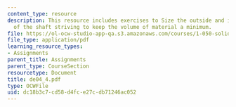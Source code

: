 ```yaml
---
content_type: resource
description: This resource includes exercises to Size the outside and inside diameters
  of the shaft striving to keep the volume of material a minimum.
file: https://ol-ocw-studio-app-qa.s3.amazonaws.com/courses/1-050-solid-mechanics-fall-2004/dc18b3c7cd58d4fce27cdb71246ac052_de04_4.pdf
file_type: application/pdf
learning_resource_types:
- Assignments
parent_title: Assignments
parent_type: CourseSection
resourcetype: Document
title: de04_4.pdf
type: OCWFile
uid: dc18b3c7-cd58-d4fc-e27c-db71246ac052
---
```

